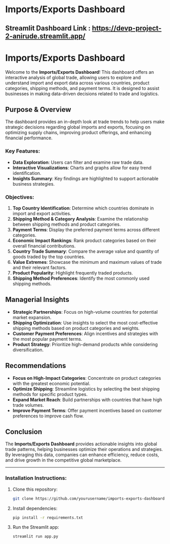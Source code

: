 # Imports/Exports Dashboard
## Streamlit Dashboard Link : https://devp-project-2-anirude.streamlit.app/

# Imports/Exports Dashboard

Welcome to the **Imports/Exports Dashboard**! This dashboard offers an interactive analysis of global trade, allowing users to explore and understand import and export data across various countries, product categories, shipping methods, and payment terms. It is designed to assist businesses in making data-driven decisions related to trade and logistics.

## Purpose & Overview
The dashboard provides an in-depth look at trade trends to help users make strategic decisions regarding global imports and exports, focusing on optimizing supply chains, improving product offerings, and enhancing financial performance.

### Key Features:
- **Data Exploration**: Users can filter and examine raw trade data.
- **Interactive Visualizations**: Charts and graphs allow for easy trend identification.
- **Insights Summary**: Key findings are highlighted to support actionable business strategies.

### Objectives:
1. **Top Country Identification**: Determine which countries dominate in import and export activities.
2. **Shipping Method & Category Analysis**: Examine the relationship between shipping methods and product categories.
3. **Payment Terms**: Display the preferred payment terms across different categories.
4. **Economic Impact Rankings**: Rank product categories based on their overall financial contributions.
5. **Country Trade Summary**: Compare the average value and quantity of goods traded by the top countries.
6. **Value Extremes**: Showcase the minimum and maximum values of trade and their relevant factors.
7. **Product Popularity**: Highlight frequently traded products.
8. **Shipping Method Preferences**: Identify the most commonly used shipping methods.

## Managerial Insights
- **Strategic Partnerships**: Focus on high-volume countries for potential market expansion.
- **Shipping Optimization**: Use insights to select the most cost-effective shipping methods based on product categories and weights.
- **Customer Payment Preferences**: Align incentives and strategies with the most popular payment terms.
- **Product Strategy**: Prioritize high-demand products while considering diversification.

## Recommendations
- **Focus on High-Impact Categories**: Concentrate on product categories with the greatest economic potential.
- **Optimize Shipping**: Streamline logistics by selecting the best shipping methods for specific product types.
- **Expand Market Reach**: Build partnerships with countries that have high trade volumes.
- **Improve Payment Terms**: Offer payment incentives based on customer preferences to improve cash flow.

## Conclusion
The **Imports/Exports Dashboard** provides actionable insights into global trade patterns, helping businesses optimize their operations and strategies. By leveraging this data, companies can enhance efficiency, reduce costs, and drive growth in the competitive global marketplace.

---

### Installation Instructions:

1. Clone this repository:
   ```bash
   git clone https://github.com/yourusername/imports-exports-dashboard.git
   ```
2. Install dependencies:
   ```bash
   pip install -r requirements.txt
   ```
3. Run the Streamlit app:
   ```bash
   streamlit run app.py
   ```
